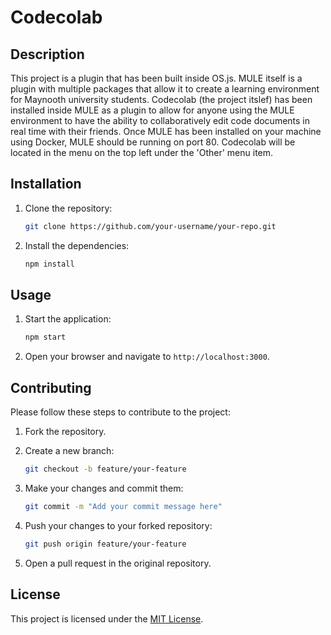 # Codecolab

## Description
This project is a plugin that has been built inside OS.js. MULE itself is a plugin with multiple packages that allow it to create
a learning environment for Maynooth university students. Codecolab (the project itslef) has been installed inside MULE as a plugin to allow for anyone using the
MULE environment to have the ability to collaboratively edit code documents in real time with their friends. Once MULE has been installed on your machine using 
Docker, MULE should be running on port 80. Codecolab  will be located in the menu on the top left under the 'Other' menu item. 

## Installation
1. Clone the repository:
    ```bash
    git clone https://github.com/your-username/your-repo.git
    ```

2. Install the dependencies:
    ```bash
    npm install
    ```

## Usage
1. Start the application:
    ```bash
    npm start
    ```

2. Open your browser and navigate to `http://localhost:3000`.

## Contributing
Please follow these steps to contribute to the project:

1. Fork the repository.

2. Create a new branch:
    ```bash
    git checkout -b feature/your-feature
    ```

3. Make your changes and commit them:
    ```bash
    git commit -m "Add your commit message here"
    ```

4. Push your changes to your forked repository:
    ```bash
    git push origin feature/your-feature
    ```

5. Open a pull request in the original repository.

## License
This project is licensed under the [MIT License](LICENSE).
